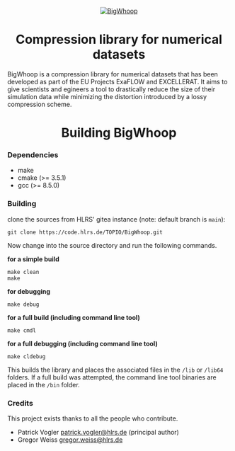 <p align="center">
  <a href="https://code.hlrs.de/TOPIO/BigWhoop">
    <img alt="BigWhoop" src="https://code.hlrs.de/TOPIO/BigWhoop/raw/branch/main/docs/img/Logo.svg"/>
  </a>
</p>
<h1 align="center">Compression library for numerical datasets</h1>


BigWhoop is a compression library for numerical datasets that has been developed as part of the EU Projects ExaFLOW and EXCELLERAT. It aims to give scientists and egineers a tool to drastically reduce the size of their simulation data while minimizing the distortion introduced by a lossy compression scheme.


<h1 align="center">Building BigWhoop</h1>

### Dependencies

* make
* cmake (>= 3.5.1)
* gcc (>= 8.5.0)

### Building

clone the sources from HLRS' gitea instance (note: default branch is `main`):
```
git clone https://code.hlrs.de/TOPIO/BigWhoop.git
```

Now change into the source directory and run the following commands.

**for a simple build**
```
make clean
make
```
**for debugging**
```
make debug
```
**for a full build (including command line tool)**
```
make cmdl
```
**for a full debugging (including command line tool)**
```
make cldebug
```

This builds the library and places the associated files in the `/lib` or `/lib64` folders. If a full build was attempted, the command line tool binaries are placed in the `/bin` folder.

### Credits

This project exists thanks to all the people who contribute.

- Patrick Vogler patrick.vogler@hlrs.de (principal author)
- Gregor Weiss gregor.weiss@hlrs.de 
